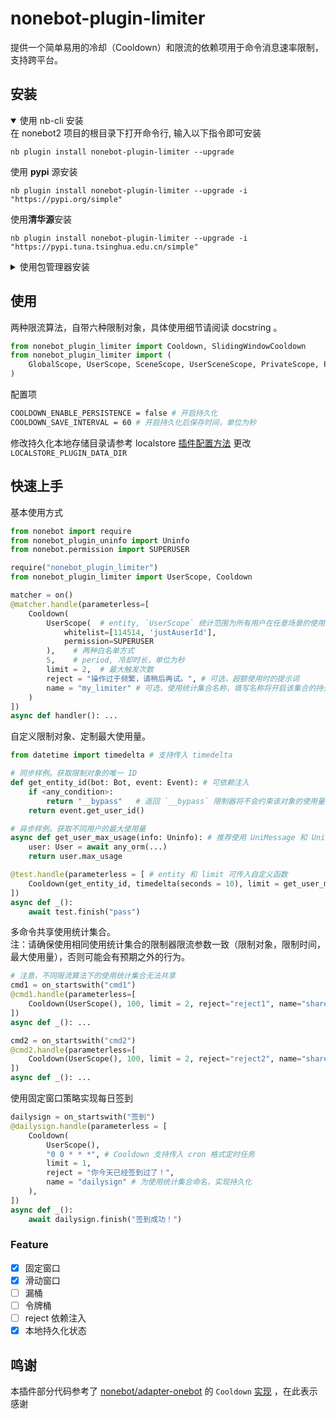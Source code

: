 # nonebot-plugin-limiter

提供一个简单易用的冷却（Cooldown）和限流的依赖项用于命令消息速率限制，支持跨平台。

## 安装

<details open>
<summary>使用 nb-cli 安装</summary>
在 nonebot2 项目的根目录下打开命令行, 输入以下指令即可安装

    nb plugin install nonebot-plugin-limiter --upgrade
使用 **pypi** 源安装

    nb plugin install nonebot-plugin-limiter --upgrade -i "https://pypi.org/simple"
使用**清华源**安装

    nb plugin install nonebot-plugin-limiter --upgrade -i "https://pypi.tuna.tsinghua.edu.cn/simple"


</details>

<details>
<summary>使用包管理器安装</summary>
在 nonebot2 项目的插件目录下, 打开命令行, 根据你使用的包管理器, 输入相应的安装命令

<details open>
<summary>uv</summary>

    uv add nonebot-plugin-limiter
安装仓库 master 分支

    uv add git+https://github.com/MiddleRed/nonebot-plugin-limiter@master
</details>

<details>
<summary>pdm</summary>

    pdm add nonebot-plugin-limiter
安装仓库 master 分支

    pdm add git+https://github.com/{owner}/nonebot-plugin-limiter@master
</details>
<details>
<summary>poetry</summary>

    poetry add nonebot-plugin-limiter
安装仓库 master 分支

    poetry add git+https://github.com/{owner}/nonebot-plugin-limiter@master
</details>

打开 nonebot2 项目根目录下的 `pyproject.toml` 文件, 在 `[tool.nonebot]` 部分追加写入

    plugins = ["nonebot-plugin-limiter"]

</details>

## 使用
两种限流算法，自带六种限制对象，具体使用细节请阅读 docstring 。
```python
from nonebot_plugin_limiter import Cooldown, SlidingWindowCooldown
from nonebot_plugin_limiter import (
    GlobalScope, UserScope, SceneScope, UserSceneScope, PrivateScope, PublicScope
)
```
配置项
```bash
COOLDOWN_ENABLE_PERSISTENCE = false # 开启持久化
COOLDOWN_SAVE_INTERVAL = 60 # 开启持久化后保存时间，单位为秒
```
修改持久化本地存储目录请参考 localstore [插件配置方法](https://github.com/nonebot/plugin-localstore?tab=readme-ov-file#%E9%85%8D%E7%BD%AE%E9%A1%B9) 更改 `LOCALSTORE_PLUGIN_DATA_DIR`

## 快速上手

基本使用方式
```python
from nonebot import require
from nonebot_plugin_uninfo import Uninfo
from nonebot.permission import SUPERUSER

require("nonebot_plugin_limiter")
from nonebot_plugin_limiter import UserScope, Cooldown

matcher = on()
@matcher.handle(parameterless=[
    Cooldown(
        UserScope(  # entity, `UserScope` 统计范围为所有用户在任意场景的使用量
            whitelist=[114514, 'justAuserId'],
            permission=SUPERUSER
        ),    # 两种白名单方式
        5,    # period, 冷却时长，单位为秒
        limit = 2,  # 最大触发次数
        reject = "操作过于频繁，请稍后再试。", # 可选，超额使用时的提示词
        name = "my_limiter" # 可选，使用统计集合名称，填写名称将开启该集合的持久化
    )
])
async def handler(): ...
```

自定义限制对象、定制最大使用量。
```python
from datetime import timedelta # 支持传入 timedelta

# 同步样例。获取限制对象的唯一 ID
def get_entity_id(bot: Bot, event: Event): # 可依赖注入
    if <any_condition>:
        return "__bypass"   # 返回 `__bypass` 限制器将不会约束该对象的使用量
    return event.get_user_id()

# 异步样例。获取不同用户的最大使用量
async def get_user_max_usage(info: Uninfo): # 推荐使用 UniMessage 和 Uninfo  
    user: User = await any_orm(...)
    return user.max_usage

@test.handle(parameterless = [ # entity 和 limit 可传入自定义函数
    Cooldown(get_entity_id, timedelta(seconds = 10), limit = get_user_max_usage)
])
async def _():
    await test.finish("pass")
```

多命令共享使用统计集合。  
注：请确保使用相同使用统计集合的限制器限流参数一致（限制对象，限制时间，最大使用量），否则可能会有预期之外的行为。
```python
# 注意，不同限流算法下的使用统计集合无法共享
cmd1 = on_startswith("cmd1")
@cmd1.handle(parameterless=[
    Cooldown(UserScope(), 100, limit = 2, reject="reject1", name="share_set")
])
async def _(): ...

cmd2 = on_startswith("cmd2")
@cmd2.handle(parameterless=[
    Cooldown(UserScope(), 100, limit = 2, reject="reject2", name="share_set")
])
async def _(): ...
```

使用固定窗口策略实现每日签到
```python
dailysign = on_startswith("签到")
@dailysign.handle(parameterless = [
    Cooldown(
        UserScope(), 
        "0 0 * * *", # Cooldown 支持传入 cron 格式定时任务
        limit = 1, 
        reject = "你今天已经签到过了！", 
        name = "dailysign" # 为使用统计集合命名，实现持久化
    ),
])
async def _():
    await dailysign.finish("签到成功！")
```

### Feature
- [x] 固定窗口
- [x] 滑动窗口
- [ ] 漏桶
- [ ] 令牌桶
- [ ] reject 依赖注入
- [x] 本地持久化状态

## 鸣谢
本插件部分代码参考了 [nonebot/adapter-onebot](https://github.com/nonebot/adapter-onebot) 的 `Cooldown` [实现](https://github.com/nonebot/adapter-onebot/blob/51294404cc8bf0b3d03008e09f34d3dd1a6acfd8/nonebot/adapters/onebot/v11/helpers.py#L224) ，在此表示感谢
